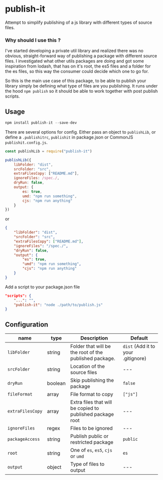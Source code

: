 # publish-it

Attempt to simplify publishing of a js library with different types of source files.

### Why should I use this ?

I've started developing a private util library and realized there was no obvious, straight-forward way of publishing a package with different source files. I investigated what other utils packages are doing and got some inspiration from lodash, that has on it's root, the es5 files and a folder for the es files, so this way the consumer could decide which one to go for.

So this is the main use case of this package, to be able to publish your library simply be defining what type of files are you publishing. It runs under the hood `npm publish` so it should be able to work together with post publish scripts.

## Usage

```js
npm install publish-it --save-dev
```

There are several options for config. Either pass an object to `publishLib`, or define a `.publishitrc`, `publishit` in package.json or CommonJS `publishit.config.js`.

```js
const publishLib = require("publish-it")

publishLib({
    libFolder: "dist",
    srcFolder: "src",
    extraFilesCopy: ["README.md"],
    ignoreFiles: /spec./,
    dryRun: false,
    output: {
        es: true,
        umd: "npm run something",
        cjs: "npm run anything"
    }
})
```
or

```json
{
	"libFolder": "dist",
	"srcFolder": "src",
	"extraFilesCopy": ["README.md"],
	"ignoreFiles": "/spec./",
	"dryRun": false,
	"output": {
		"es": true,
		"umd": "npm run something",
		"cjs": "npm run anything"
	}
}
```

Add a script to your package.json file

```json
"scripts": {
    "...": "",
    "publish-it": "node ./path/to/publish.js"
}
```

## Configuration

| name | type | Description | Default |
| --- | --- | --- | --- |
| `libFolder` | string | Folder that will be the root of the published package. | `dist` (Add it to your .gitignore) |
| `srcFolder` | string | Location of the source files | --- |
| `dryRun` | boolean | Skip publishing the package | `false` |
| `fileFormat` | array | File format to copy | `["js"]` |
| `extraFilesCopy` | array | Extra files that will be copied to published package root | --- |
| `ignoreFiles` | regex | Files to be ignored | --- |
| `packageAccess` | string | Publish public or restricted package | `public` |
| `root` | string | One of `es`, `es5`, `cjs` or `umd` | `es` |
| `output` | object | Type of files to output | --- |
